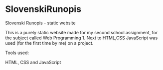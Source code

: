 # SlovenskiRunopis
Slovenski Runopis - static website

This is a purely static website made for my second school assignment, for the subject called Web Programming 1. Next to HTML,CSS JavaScript was used (for the first time by me) on a project.

Tools used:

HTML, CSS and JavaScript
